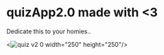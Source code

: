 # quizApp2.0 made with <3 
Dedicate this to your homies..


<![quiz v2 0](https://github.com/thedemonKingx1337/quizApp2.0/assets/43701328/f8ece258-ff42-4dc0-8309-84c67d9008a9) width="250" height="250"/>
